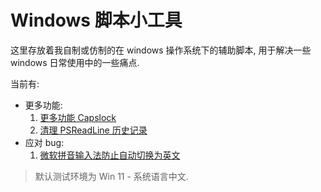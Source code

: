 # Windows 脚本小工具

这里存放着我自制或仿制的在 windows 操作系统下的辅助脚本,
用于解决一些 windows 日常使用中的一些痛点.

当前有:

- 更多功能:
    1. [更多功能 Capslock](functional-capslock/README.md)
    2. [清理 PSReadLine 历史记录](remove-pwsh-history/README.md)
- 应对 bug:
    1. [微软拼音输入法防止自动切换为英文](ime-chinese-switching/README.md)

> 默认测试环境为 Win 11 - 系统语言中文.